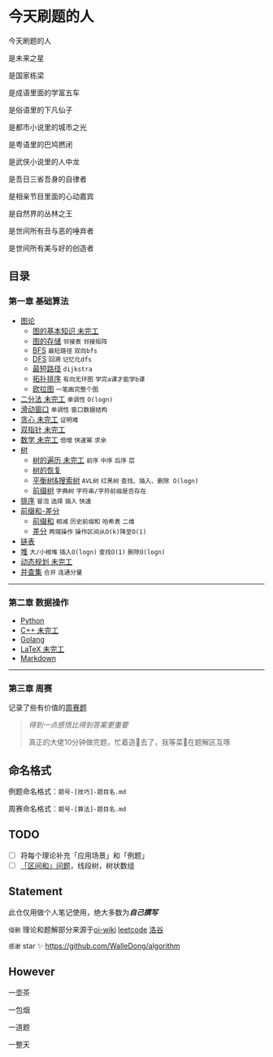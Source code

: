 # 今天刷题的人

今天刷题的人

是未来之星

是国家栋梁

是成语里面的学富五车

是俗语里的下凡仙子

是都市小说里的城市之光

是粤语里的巴鸠撚闭

是武侠小说里的人中龙

是吾日三省吾身的自律者

是相亲节目里面的心动嘉宾

是自然界的丛林之王

是世间所有丑与恶的唾弃者

是世间所有美与好的创造者

## 目录

### 第一章 基础算法

- [图论]()
  - [图的基本知识 未完工](./基础算法/图论/图的基本知识.md)
  - [图的存储](./基础算法/图论/图的存储.md)  `邻接表`  `邻接矩阵`
  - [BFS](./基础算法/图论/BFS.md)  `最短路径`  `双向bfs`
  - [DFS](./基础算法/图论/DFS.md)  `回溯`  `记忆化dfs`
  - [最短路径](./基础算法/图论/最短路径.md)  `dijkstra`
  - [拓扑排序](./基础算法/图论/拓扑排序.md)  `有向无环图`  `学完a课才能学b课`
  - [欧拉图](./基础算法/图论/欧拉图.md)  `一笔画完整个图`
- [二分法 未完工](./基础算法/二分法/二分法.md)  `单调性`  `O(logn)`
- [滑动窗口](./基础算法/滑动窗口/滑动窗口.md)  `单调性`  `窗口数据结构`
- [贪心 未完工](./基础算法/贪心/贪心.md)  `证明难`
- [双指针 未完工](./基础算法/双指针/双指针.md)
- [数学 未完工](./基础算法/数学/数学.md)  `倍增`  `快速幂`  `求余`
- [树](./基础算法/树)
  - [树的遍历 未完工](./基础算法/树/树的遍历.md)  `前序`  `中序`  `后序`  `层`
  - [树的恢复](./基础算法/树/树的恢复.md)
  - [平衡树&搜索树](./基础算法/树/平衡树&搜索树.md)  `AVL树`  `红黑树`  `查找、插入、删除 O(logn)`
  - [前缀树](./基础算法/树/前缀树.md)  `字典树`  `字符串/字符前缀是否存在`
- [排序](./基础算法/排序/排序.md)  `冒泡`  `选择`  `插入`  `快速`
- [前缀和-差分](./基础算法/前缀和-差分)
  - [前缀和](./基础算法/前缀和-差分/前缀和.md)  `相减`  `历史前缀和`  `哈希表`  `二维`
  - [差分](./基础算法/前缀和-差分/差分.md)  `两端操作`  `操作区间从O(k)降至O(1)`
- [链表](./基础算法/链表/链表.md)
- [堆](./基础算法/堆/堆.md)  `大/小根堆`  `插入O(logn)`  `查找O(1)`  `删除O(logn)`
- [动态规划 未完工](./基础算法/动态规划/动态规划.md)
- [并查集](./基础算法/并查集/并查集.md)  `合并`  `连通分量`

---

### 第二章 数据操作

- [Python](./数据操作/Python)
- [C++ 未完工](./数据操作/C++)
- [Golang](./数据操作/Golang)
- [LaTeX 未完工](./数据操作/LaTeX)
- [Markdown](https://github.com/guodongxiaren/README)

---


### 第三章 周赛

记录了些有价值的[周赛题](./周赛)

> *得到一点感悟比得到答案更重要*
>
> 真正的大佬10分钟做完题，忙着造🚀去了，我等菜🐔在题解区互啄

## 命名格式

例题命名格式：`题号-[技巧]-题目名.md`

周赛命名格式：`题号-[算法]-题目名.md`

## TODO

- [ ] 将每个理论补充「应用场景」和「例题」
- [ ] [「区间和」问题](https://leetcode-cn.com/problems/range-sum-query-mutable/solution/guan-yu-ge-lei-qu-jian-he-wen-ti-ru-he-x-41hv/)，线段树，树状数组

## Statement

此仓仅用做个人笔记使用，绝大多数为***自己撰写***

`侵删` 理论和题解部分来源于[oi-wiki](https://oi-wiki.org) [leetcode](https://leetcode-cn.com/problemset/all/) [洛谷](https://www.luogu.com.cn)

`感谢` star ✨ https://github.com/WalleDong/algorithm

## However

一壶茶

一包烟

一道题

一整天




